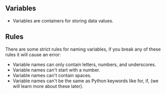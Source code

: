 ## Variables

- Variables are containers for storing data values.

## Rules

There are some strict rules for naming variables, if you break any of these rules it will cause an error:

- Variable names can only contain letters, numbers, and underscores.
- Variable names can't start with a number.
- Variable names can't contain spaces.
- Variable names can't be the same as Python keywords like for, if, (we will learn more about these later).